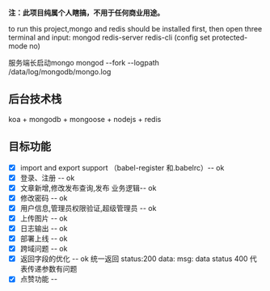 __注：此项目纯属个人瞎搞，不用于任何商业用途。__

to run this project,mongo and redis should be installed first, then open three terminal and input:
mongod
redis-server
redis-cli (config set protected-mode no)

服务端长启动mongo
mongod --fork --logpath /data/log/mongodb/mongo.log

## 后台技术栈
koa + mongodb + mongoose + nodejs + redis


## 目标功能


- [x] import and export support （babel-register 和.babelrc）-- ok
- [x] 登录、注册 -- ok
- [x] 文章新增,修改发布查询,发布 业务逻辑-- ok
- [x] 修改密码 -- ok
- [x] 用户信息,管理员权限验证,超级管理员 -- ok
- [x] 上传图片 -- ok
- [x] 日志输出 -- ok
- [x] 部署上线 -- ok
- [x] 跨域问题 -- ok
- [x] 返回字段的优化 -- ok  统一返回 status:200 data: msg:  data  status 400 代表传递参数有问题
- [x] 点赞功能 -- 
<!-- - [x] 文章有公开和加密功能功能 --  加密的文章只有管理员和admin -->
